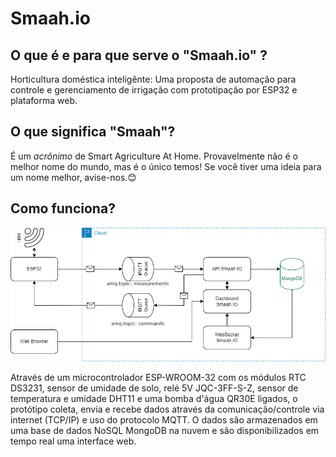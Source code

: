 # Smaah.io

## O que é e para que serve o "Smaah.io" ?
Horticultura doméstica inteligênte: Uma proposta de automação para controle e gerenciamento de irrigação com prototipação por ESP32 e plataforma web. 

## O que significa "Smaah"?

É um *acrônimo* de Smart Agriculture At Home.
Provavelmente não é o melhor nome do mundo, mas é o único temos! Se você tiver uma ideia para um nome melhor, avise-nos.😊

## Como funciona?
![Visão Geral](docs/smaah-io-overview.png)

Através de um microcontrolador ESP-WROOM-32 com os módulos RTC DS3231, sensor de umidade de solo, relé 5V JQC-3FF-S-Z, sensor de temperatura e umidade DHT11 e uma bomba d'água QR30E ligados, o protótipo coleta, envia e recebe dados através da comunicação/controle via internet (TCP/IP) e uso do protocolo MQTT. O dados são armazenados em uma base de dados NoSQL MongoDB na nuvem e são disponibilizados em tempo real uma interface web.

